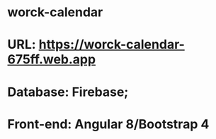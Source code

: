 # worck-calendar
# URL: https://worck-calendar-675ff.web.app
# Database: Firebase;
# Front-end: Angular 8/Bootstrap 4
